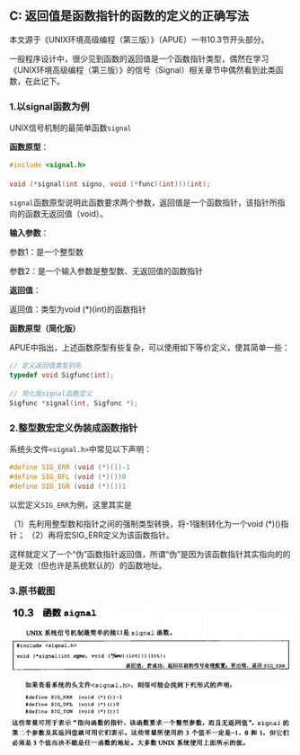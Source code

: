 ## C: 返回值是函数指针的函数的定义的正确写法

本文源于《UNIX环境高级编程（第三版）》（APUE）一书10.3节开头部分。

一般程序设计中，很少见到函数的返回值是一个函数指针类型，偶然在学习《UNIX环境高级编程（第三版）》的信号（Signal）相关章节中偶然看到此类函数，在此记下。

### 1.以signal函数为例

UNIX信号机制的最简单函数`signal`

**函数原型**：

```c
#include <signal.h>

void (*signal(int signo, void (*func)(int)))(int);
```

`signal`函数原型说明此函数要求两个参数，返回值是一个函数指针，该指针所指向的函数无返回值（void）。

**输入参数**：

参数1：是一个整型数

参数2：是一个输入参数是整型数、无返回值的函数指针

**返回值**：

返回值：类型为void (*)(int)的函数指针

**函数原型（简化版）**

APUE中指出，上述函数原型有些复杂，可以使用如下等价定义，使其简单一些：

```c
// 定义返回值类型别名
typedef void Sigfunc(int);

// 简化版signal函数定义
Sigfunc *signal(int, Sigfunc *);
```

### 2.整型数宏定义伪装成函数指针

系统头文件`<signal.h>`中常见以下声明：

```c
#define SIG_ERR (void (*)())-1
#define SIG_DFL (void (*)())0
#define SIG_IGN (void (*)())1
```

以宏定义`SIG_ERR`为例，这里其实是

（1）先利用整型数和指针之间的强制类型转换，将-1强制转化为一个void (*)()指针；
（2）再将宏SIG_ERR定义为该函数指针。

这样就定义了一个“伪”函数指针返回值，所谓“伪”是因为该函数指针其实指向的的是无效（但也许是系统默认的）的函数地址。

### 3.原书截图

![](/assets/c021_001.PNG)

![](/assets/c021_002.PNG)

